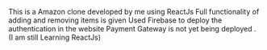 This is a Amazon clone developed by me using ReactJs 
Full functionality of adding and removing items is given
Used Firebase to deploy the authentication in the website
Payment Gateway is not yet being deployed . (I am still Learning ReactJs) 
